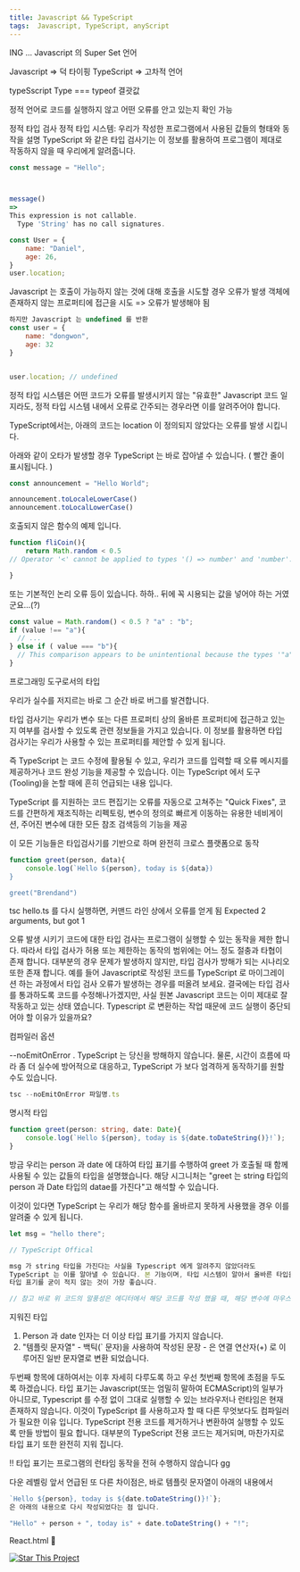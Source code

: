 ```yaml
---
title: Javascript && TypeScript
tags:  Javascript, TypeScript, anyScript
---
```

   

ING ...
Javascript 의 Super Set 언어 


Javascript => 덕 타이핑
TypeScript => 고차적 언어 

typeSscript Type === typeof 결괏값


정적 언어로 코드를 실행하지 않고 어떤 오류를 안고 있는지 확인 가능 


정적 타입 검사 
정적 타입 시스템: 우리가 작성한 프로그램에서 사용된 값들의 형태와 동작을 설명 
TypeScript 와 같은 타입 검사기는 이 정보를 활용하여 프로그램이 제대로 작동하지 않을 때 우리에게 알려줍니다.

```js
const message = "Hello";



message() 
=> 
This expression is not callable.
  Type 'String' has no call signatures.
```



```js
const User = {
    name: "Daniel",
    age: 26,
}
user.location; 
 ```

Javascript 는 호출이 가능하지 않는 것에 대해 호출을 시도할 경우 오류가 발생 
객체에 존재하지 않는 프로퍼티에 접근을 시도 => 오류가 발생해야 됨 

```js
하지만 Javascript 는 undefined 를 반환 
const user = {
    name: "dongwon",
    age: 32
}


user.location; // undefined 
```

정적 타입 시스템은 어떤 코드가 오류를 발생시키지 않는 "유효한" Javascript 코드 일지라도, 
정적 타입 시스템 내에서 오류로 간주되는 경우라면 이를 알려주어야 합니다.

TypeScript에서는, 아래의 코드는 location 이 정의되지 않았다는 오류를 발생 시킵니다.


아래와 같이 오타가 발생할 경우 TypeScript 는 바로 잡아낼 수 있습니다.
( 빨간 줄이 표시됩니다. )


```ts 
const announcement = "Hello World";

announcement.toLocaleLowerCase()
announcement.toLocalLowerCase()


```



호출되지 않은 함수의 예제 입니다.
```js 
function fliCoin(){
    return Math.random < 0.5
// Operator '<' cannot be applied to types '() => number' and 'number'.

}
```


또는 기본적인 논리 오류 등이 있습니다.
하하.. 뒤에 꼭 시용되는 값을 넣어야 하는 거였군요...(?)

```ts 
const value = Math.random() < 0.5 ? "a" : "b";
if (value !== "a"){
  // ...
} else if ( value === "b"){
  // This comparison appears to be unintentional because the types '"a" and '"b"' have no overlap.  } 
}
```


프로그래밍 도구로서의 타입 

우리가 실수를 저지르는 바로 그 순간 바로 버그를 발견합니다.

타입 검사기는 우리가 변수 또는 다른 프로퍼티 상의 올바른 프로퍼티에 접근하고 있는지 여부를 검사할 수 있도록 
관련 정보들을 가지고 있습니다. 이 정보를 활용하면 타입 검사기는 우리가 사용할 수 있는 프로퍼티를 제안할 수 있게 됩니다.

즉 TypeScript 는 코드 수정에 활용될 수 있고, 우리가 코드를 입력할 때 오류 메시지를 제공하거나 코드 완성 기능을 
제공할 수 있습니다. 이는 TypeScript 에서 도구(Tooling)을 논할 때에 흔히 언급되는 내용 입니다.


TypeScript 를 지원하는 코드 편집기는 오류를 자동으로 고쳐주는 "Quick Fixes", 코드를 간편하게 재조직하는 리펙토링, 변수의
정의로 빠르게 이동하는 유용한 네비게이션, 주어진 변수에 대한 모든 참조 검색등의 기능을 제공 

이 모든 기능들은 타입검사기를 기반으로 하며 완전히 크로스 플랫폼으로 동작 



```ts
function greet(person, data){
    console.log(`Hello ${person}, today is ${data})
}

greet("Brendand")
```

tsc hello.ts 를 다시 실행하면, 커맨드 라인 상에서 오류를 얻게 됨 
Expected 2 arguments, but got 1 



오류 발생 시키기
코드에 대한 타입 검사는 프로그램이 실행할 수 있는 동작을 제한 합니다.
따라서 타입 검사가 허용 또는 제한하는 동작의 범위에는 어느 정도 절충과 타협이 존재 합니다.
대부분의 경우 문제가 발생하지 않지만, 타입 검사가 방해가 되는 시나리오 또한 존재 합니다.
예를 들어 Javascript로 작성된 코드를 TypeScript 로 마이그레이션 하는 과정에서 타입 검사 오류가 발생하는 경우를
떠올려 보세요. 결국에는 타입 검사를 통과하도록 코드를 수정해나가겠지만, 사실 원본 Javascript 코드는 이미 제대로 잘 작동하고 있는 상태 였습니다. Typescript 로 변환하는 작업 때문에 코드 실행이 중단되어야 할 이유가 있을까요?



컴파일러 옵션

--noEmitOnError  .
TypeScript 는 당신을 방해하지 않습니다. 물론, 시간이 흐름에 따라 좀 더 실수에 방어적으로 대응하고, 
TypeScript 가 보다 엄격하게 동작하기를 원할 수도 있습니다.
```ts
tsc --noEmitOnError 파일명.ts

```


명시적 타입 

```ts
function greet(person: string, date: Date){
    console.log(`Hello ${person}, today is ${date.toDateString()}!`);
}
```

방금 우리는 person 과 date 에 대하여 타입 표기를 수행하여 greet 가 호출될 때 함께 사용될 수 있는 값들의 
타입을 설명했습니다. 해당 시그니처는 "greet 는 string 타입의 person 과 Date 타입의 datae를 가진다"고 해석할 수 있습니다.

이것이 있다면 TypeScript 는 우리가 해당 함수를 올바르지 못하게 사용했을 경우 이를 알려줄 수 있게 됩니다.

```ts
let msg = "hello there";
```

``` ts
// TypeScript Offical 

msg 가 string 타입을 가진다는 사실을 Typescript 에게 알려주지 않았더라도 
TypeScript 는 이를 알아낼 수 있습니다. 본 기능이며, 타입 시스템이 알아서 올바른 타입을 어떻게든 잘 알아낼 수 있다면
타입 표기를 굳이 적지 않는 것이 가장 좋습니다.

// 참고 바로 위 코드의 말풍성은 에디터에서 해당 코드를 작성 했을 때, 해당 변수에 마우스 호버시 화면에 타나나는 내용 입니다.
```


지워진 타입 
1. Person 과 date 인자는 더 이상 타입 표기를 가지지 않습니다.
2. "템플릿 문자열" - 백틱(` 문자)을 사용하여 작성된 문장 - 은 연결 연산자(+) 로 이루어진 일반 문자열로 변환 되었습니다.


두번째 항목에 대하여서는 이후 자세히 다루도록 하고 우선 첫번째 항목에 초점을 두도록 하겠습니다.
타입 표기는 Javascript(또는 엄밀히 말하여 ECMAScript)의 일부가 아니므로, Typescript 를 수정 없이 그대로 실행할 수 있는 
브라우저나 런타임은 현재 존재하지 않습니다. 이것이 TypeScript 를 사용하고자 할 때 다른 무엇보다도 컴파일러가 필요한 이유 입니다.
TypeScript 전용 코드를 제거하거나 변환하여 실행할 수 있도록 만들 방법이 필요 합니다. 대부분의 TypeScript 전용 코드는 제거되며, 마찬가지로 타입 표기 또한 완전히 지워 집니다. 


!! 타입 표기는 프로그램의 런타임 동작을 전혀 수행하지 않습니다
gg


다운 레벨링 
앞서 언급된 또 다른 차이점은, 바로 템플릿 문자열이 아래의 내용에서

```ts
`Hello ${person}, today is ${date.toDateString()}!`};
은 아래의 내용으로 다시 작성되었다는 점 입니다.

"Hello" + person + ", today is" + date.toDateString() + "!";

```




React.html :star2:

[![Star This Project](https://img.shields.io/github/stars/kitian616/jekyll-TeXt-theme.svg?label=Stars&style=social)](https://github.com/canyon920/)